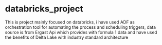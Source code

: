# databricks_project


This is project mainly focused on databricks, i have used ADF as orchestration tool for automating the process and scheduling triggers,
data source is from Ergast Api which provides with formula 1 data and have used the benefits of Delta Lake with industry standard architecture

